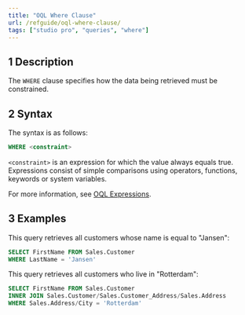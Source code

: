 ```yaml
---
title: "OQL Where Clause"
url: /refguide/oql-where-clause/
tags: ["studio pro", "queries", "where"]
---
```


## 1 Description

The `WHERE` clause specifies how the data being retrieved must be constrained.

## 2 Syntax

The syntax is as follows:

```sql
WHERE <constraint>
```

`<constraint>` is an expression for which the value always equals true. Expressions consist of simple comparisons using operators, functions, keywords or system variables.

For more information, see [OQL Expressions](/refguide/oql-expressions/).

## 3 Examples

This query retrieves all customers whose name is equal to "Jansen":

```sql
SELECT FirstName FROM Sales.Customer
WHERE LastName = 'Jansen'
```

This query retrieves all customers who live in "Rotterdam":

```sql
SELECT FirstName FROM Sales.Customer
INNER JOIN Sales.Customer/Sales.Customer_Address/Sales.Address
WHERE Sales.Address/City = 'Rotterdam'
```
